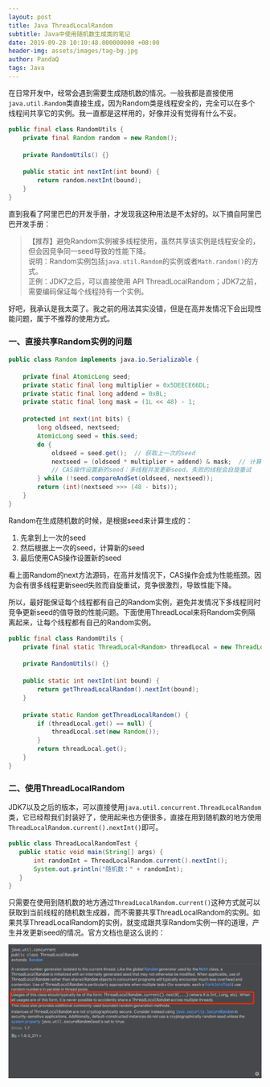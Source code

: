 ```yaml
---
layout: post
title: Java ThreadLocalRandom
subtitle: Java中使用随机数生成类的笔记
date: 2019-09-28 10:10:48.000000000 +08:00
header-img: assets/images/tag-bg.jpg
author: PandaQ
tags: Java
---
```


在日常开发中，经常会遇到需要生成随机数的情况。一般我都是直接使用`java.util.Random`类直接生成，因为Random类是线程安全的，完全可以在多个线程间共享它的实例。我一直都是这样用的，好像并没有觉得有什么不妥。

```java
public final class RandomUtils {
    private final Random random = new Random();
    
    private RandomUtils() {}
    
    public static int nextInt(int bound) {
        return random.nextInt(bound);
    }
}
```

直到我看了阿里巴巴的开发手册，才发现我这种用法是不太好的。以下摘自阿里巴巴开发手册：

>【推荐】避免Random实例被多线程使用，虽然共享该实例是线程安全的，但会因竞争同一seed导致的性能下降。 <br />
>说明：Random实例包括`java.util.Random`的实例或者`Math.random()`的方式。 <br />
>正例：JDK7之后，可以直接使用 API ThreadLocalRandom；JDK7之前，需要编码保证每个线程持有一个实例。

好吧，我承认是我太菜了。我之前的用法其实没错，但是在高并发情况下会出现性能问题，属于不推荐的使用方式。

### 一、直接共享Random实例的问题

```java
public class Random implements java.io.Serializable {
    
    private final AtomicLong seed;
    private static final long multiplier = 0x5DEECE66DL;
    private static final long addend = 0xBL;
    private static final long mask = (1L << 48) - 1;
    
    protected int next(int bits) {
        long oldseed, nextseed;
        AtomicLong seed = this.seed;
        do {
            oldseed = seed.get();  // 获取上一次的seed
            nextseed = (oldseed * multiplier + addend) & mask;  // 计算新的seed
            // CAS操作设置新的seed：多线程并发更新seed，失败的线程会自旋重试
        } while (!seed.compareAndSet(oldseed, nextseed));
        return (int)(nextseed >>> (48 - bits));
    }
}
```

Random在生成随机数的时候，是根据seed来计算生成的：

1. 先拿到上一次的seed
2. 然后根据上一次的seed，计算新的seed
3. 最后使用CAS操作设置新的seed

看上面Random的next方法源码，在高并发情况下，CAS操作会成为性能瓶颈。因为会有很多线程更新seed失败而自旋重试，竞争很激烈，导致性能下降。

所以，最好能保证每个线程都有自己的Random实例，避免并发情况下多线程同时竞争更新seed的值导致的性能问题。下面使用ThreadLocal来将Random实例隔离起来，让每个线程都有自己的Random实例。

```java
public final class RandomUtils {
    private final static ThreadLocal<Random> threadLocal = new ThreadLocal<>();
    
    private RandomUtils() {}
    
    public static int nextInt(int bound) {
        return getThreadLocalRandom().nextInt(bound);
    }
    
    private static Random getThreadLocalRandom() {
        if (threadLocal.get() == null) {
            threadLocal.set(new Random());
        }
        return threadLocal.get();
    }
}
```
### 二、使用ThreadLocalRandom

JDK7以及之后的版本，可以直接使用`java.util.concurrent.ThreadLocalRandom`类，它已经帮我们封装好了，使用起来也方便很多，直接在用到随机数的地方使用`ThreadLocalRandom.current().nextInt()`即可。

```java
public class ThreadLocalRandomTest {
   public static void main(String[] args) {
       int randomInt = ThreadLocalRandom.current().nextInt();
       System.out.println("随机数：" + randomInt);
   }
}
```

只需要在使用到随机数的地方通过`ThreadLocalRandom.current()`这种方式就可以获取到当前线程的随机数生成器，而不需要共享ThreadLocalRandom的实例。如果共享ThreadLocalRandom的实例，就变成跟共享Random实例一样的道理，产生并发更新seed的情况。官方文档也是这么说的：

![ThreadLocalRandom.png](/assets/images/2019-09/ThreadLocalRandom.png)


